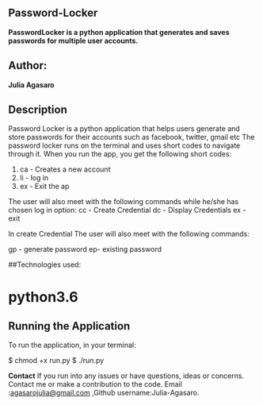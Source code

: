 ## Password-Locker

**PasswordLocker is a python application that generates and saves passwords for multiple user accounts.**

## Author:
**Julia Agasaro**

## Description
Password Locker is a python application that helps users generate and store passwords for their accounts such as facebook, twitter, gmail etc The password locker runs on the terminal and uses short codes to navigate through it. When you run the app, you get the following short codes:

1. ca - Creates a new account
2. li - log  in
3. ex - Exit the ap

The user will also meet with the following commands while he/she has chosen log in option:
cc - Create Credential 
dc - Display Credentials
ex - exit

In create Credential The user will also meet with the following commands:

gp - generate password
ep- existing password

##Technologies used:

# python3.6

## Running the Application

To run the application, in your terminal:

  $ chmod +x run.py
  $ ./run.py
 
**Contact**
If you run into any issues or have questions, ideas or concerns. Contact me or make a contribution to the code. Email :agasarojulia@gmail.com ,Github username:Julia-Agasaro.
